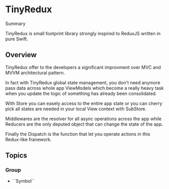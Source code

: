 # TinyRedux

Summary

TinyRedux is small footprint library strongly inspired to ReduxJS written in pure Swift.

## Overview

TinyRedux offer to the developers a significant improvment over MVC and MVVM architectural pattern. 

In fact with TinyRedux global state management, you don't need anymore pass data across whole app ViewModels which become a really heavy task when you update the logic of something has already been consolidated. 

With Store you can easely access to the entire app state or you can cherry pick all states are needed in your local View context with SubStore. 

Middlewares are the resolver for all async operations across the app while Reducers are the only deputed object that can change the state of the app. 

Finally the Dispatch is the function that let you operate actions in this Redux-like franework.

## Topics

### <!--@START_MENU_TOKEN@-->Group<!--@END_MENU_TOKEN@-->

- <!--@START_MENU_TOKEN@-->``Symbol``<!--@END_MENU_TOKEN@-->
